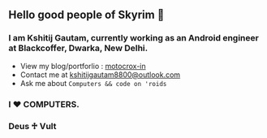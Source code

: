 ## Hello good people of Skyrim 👋

 ### I am Kshitij Gautam, currently working as an Android engineer at Blackcoffer, Dwarka, New Delhi.

- View my blog/portforlio : <a href="https://motocrox-in.blogspot.com"> motocrox-in </a>
- Contact me at <a href="mailto: kshitijgautam8800@outlook.com"> kshitijgautam8800@outlook.com </a>   
- Ask me about `Computers && code on 'roids`
### I ♥ COMPUTERS. 
### Deus ♱ Vult

